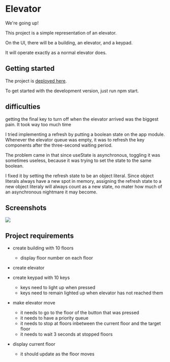 # Elevator

We're going up!

This project is a simple representation of an elevator.

On the UI, there will be a building, an elevator, and a keypad.

It will operate exactly as a normal elevator does.


## Getting started

The project is [deployed here](https://ryans-elevator.netlify.app/).

To get started with the development version, just run npm start.

## difficulties

getting the final key to turn off when the elevator arrived was the biggest pain. It took way too much time

I tried implementing a refresh by putting a boolean state on the app module. Whenever the elevator queue was empty, it was to refresh the key components after the three-second waiting period.

The problem came in that since useState is asynchronous, toggling it was sometimes useless, because it was trying to set the state to the same boolean.

I fixed it by setting the refresh state to be an object literal. Since object literals always have a new spot in memory, assigning the refresh state to a new object literaly will always count as a new state, no mater how much of an asynchronous nightmare it may become.

## Screenshots

<img src="https://i.imgur.com/a9BunTL.png">


## Project requirements

* create building with 10 floors
  * display floor number on each floor

* create elevator

* create keypad with 10 keys
  * keys need to light up when pressed
  * keys need to remain lighted up when elevator has not reached them

* make elevator move
  * it needs to go to the floor of the button that was pressed
  * it needs to have a priority queue
  * it needs to stop at floors inbetween the current floor and the target floor
  * it needs to wait 3 seconds at stopped floors

* display current floor
  * it should update as the floor moves
